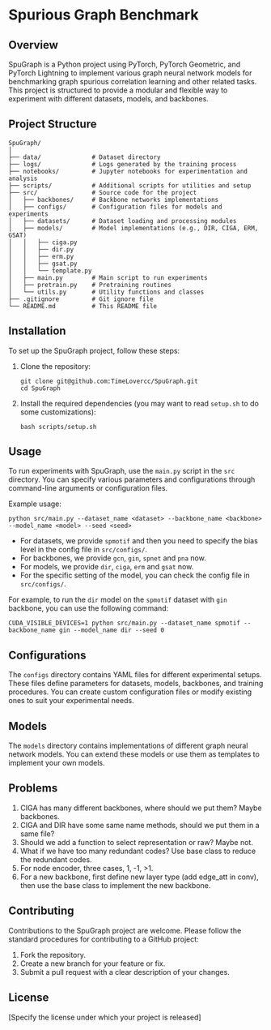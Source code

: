 # Spurious Graph Benchmark

## Overview
SpuGraph is a Python project using PyTorch, PyTorch Geometric, and PyTorch Lightning to implement various graph neural network models for benchmarking graph spurious correlation learning and other related tasks. This project is structured to provide a modular and flexible way to experiment with different datasets, models, and backbones.

## Project Structure
```
SpuGraph/
│
├── data/              # Dataset directory
├── logs/              # Logs generated by the training process
├── notebooks/         # Jupyter notebooks for experimentation and analysis
├── scripts/           # Additional scripts for utilities and setup
├── src/               # Source code for the project
│   ├── backbones/     # Backbone networks implementations
│   ├── configs/       # Configuration files for models and experiments
│   ├── datasets/      # Dataset loading and processing modules
│   ├── models/        # Model implementations (e.g., DIR, CIGA, ERM, GSAT)
│   │   ├── ciga.py
│   │   ├── dir.py
│   │   ├── erm.py
│   │   ├── gsat.py
│   │   └── template.py
│   ├── main.py        # Main script to run experiments
│   ├── pretrain.py    # Pretraining routines
│   └── utils.py       # Utility functions and classes
├── .gitignore         # Git ignore file
└── README.md          # This README file
```

## Installation
To set up the SpuGraph project, follow these steps:

1. Clone the repository:
   ```
   git clone git@github.com:TimeLovercc/SpuGraph.git
   cd SpuGraph
   ```

2. Install the required dependencies (you may want to read `setup.sh` to do some customizations):
   ```
   bash scripts/setup.sh
   ```

## Usage
To run experiments with SpuGraph, use the `main.py` script in the `src` directory. You can specify various parameters and configurations through command-line arguments or configuration files.

Example usage:
```
python src/main.py --dataset_name <dataset> --backbone_name <backbone> --model_name <model> --seed <seed>
```
- For datasets, we provide `spmotif` and then you need to specify the bias level in the config file in `src/configs/`. 
- For backbones, we provide `gcn`, `gin`, `spnet` and `pna` now.
- For models, we provide `dir`, `ciga`, `erm` and `gsat` now.
- For the specific setting of the model, you can check the config file in `src/configs/`.

For example, to run the `dir` model on the `spmotif` dataset with `gin` backbone, you can use the following command:
```
CUDA_VISIBLE_DEVICES=1 python src/main.py --dataset_name spmotif --backbone_name gin --model_name dir --seed 0
```

## Configurations
The `configs` directory contains YAML files for different experimental setups. These files define parameters for datasets, models, backbones, and training procedures. You can create custom configuration files or modify existing ones to suit your experimental needs.

## Models
The `models` directory contains implementations of different graph neural network models. You can extend these models or use them as templates to implement your own models.

## Problems
1. CIGA has many different backbones, where should we put them? Maybe backbones.
2. CIGA and DIR have some same name methods, should we put them in a same file?
3. Should we add a function to select representation or raw? Maybe not.
4. What if we have too many redundant codes? Use base class to reduce the redundant codes.
5. For node encoder, three cases, 1, -1, >1.
6. For a new backbone, first define new layer type (add edge_att in conv), then use the base class to implement the new backbone.

## Contributing
Contributions to the SpuGraph project are welcome. Please follow the standard procedures for contributing to a GitHub project:

1. Fork the repository.
2. Create a new branch for your feature or fix.
3. Submit a pull request with a clear description of your changes.

## License
[Specify the license under which your project is released]

